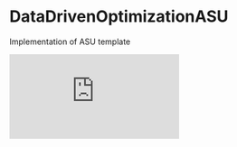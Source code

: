 # DataDrivenOptimizationASU
Implementation of ASU template

![PDF of thesis](https://github.com/russelljjarvis/DataDrivenOptimizationASU/blob/master/DataDrivenOptimizationofReducedNeuralModels-10.pdf)
